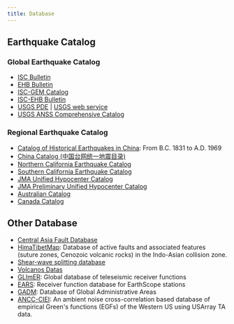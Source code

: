 ```yaml
---
title: Database
---
```


## Earthquake Catalog

### Global Earthquake Catalog

- [ISC Bulletin](http://www.isc.ac.uk/iscbulletin)
- [EHB Bulletin](http://www.isc.ac.uk/ehbbulletin/)
- [ISC-GEM Catalog](http://www.isc.ac.uk/iscgem/)
- [ISC-EHB Bulletin](http://www.isc.ac.uk/isc-ehb/)
- [USGS PDE](http://earthquake.usgs.gov/data/pde.php) |
  [USGS web service](http://earthquake.usgs.gov/fdsnws/event/1/)
- [USGS ANSS Comprehensive Catalog](http://earthquake.usgs.gov/earthquakes/search/)

### Regional Earthquake Catalog

- [Catalog of Historical Earthquakes in China](http://data.earthquake.cn/data/data/history_query.jsp): From B.C. 1831 to A.D. 1969
- [China Catalog (中国台网统一地震目录)](http://data.earthquake.cn/datashare/report.shtml?PAGEID=earthquake_zhengshi)
- [Northern California Earthquake Catalog](http://www.ncedc.org/ncedc/catalog-search.html)
- [Southern California Earthquake Catalog](http://service.scedc.caltech.edu/eq-catalogs/date_mag_loc.php)
- [JMA Unified Hypocenter Catalog](http://www.data.jma.go.jp/svd/eqev/data/bulletin/hypo_e.html)
- [JMA Preliminary Unified Hypocenter Catalog](https://hinetwww11.bosai.go.jp/auth/JMA/jmalist.php)
- [Australian Catalog](http://www.ga.gov.au/earthquakes/searchQuake.do)
- [Canada Catalog](http://www.earthquakescanada.nrcan.gc.ca/stndon/NEDB-BNDS/bull-en.php)

## Other Database

- [Central Asia Fault Database](http://www.geo.uni-tuebingen.de/projekte/openfaults/)
- [HimaTibetMap](https://github.com/HimaTibetMap/HimaTibetMap): Database of active faults and associated features (suture zones, Cenozoic volcanic rocks) in the Indo-Asian collision zone.
- [Shear-wave splitting database](http://splitting.gm.univ-montp2.fr/DB/index.html)
- [Volcanos Datas](https://www.ngdc.noaa.gov/hazard/volcano.shtml)
- [GLImER](http://stephanerondenay.com/glimermap/): Global database of teleseismic receiver functions
- [EARS](http://ds.iris.edu/ds/products/ears/): Receiver function database for EarthScope stations
- [GADM](https://gadm.org): Database of Global Administrative Areas
- [ANCC-CIEI](http://ds.iris.edu/ds/products/ancc-ciei/): An ambient noise cross-correlation based database of empirical Green's functions (EGFs) of the Western US using USArray TA data.
